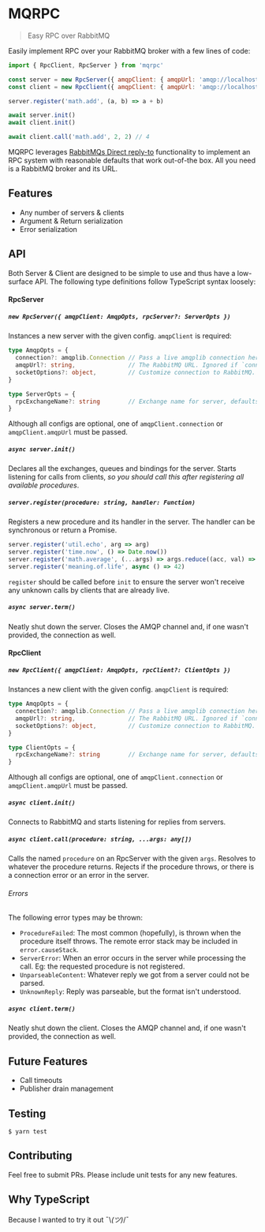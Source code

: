 # MQRPC

> Easy RPC over RabbitMQ

Easily implement RPC over your RabbitMQ broker with a few lines of code:

```javascript
import { RpcClient, RpcServer } from 'mqrpc'

const server = new RpcServer({ amqpClient: { amqpUrl: 'amqp://localhost '} })
const client = new RpcClient({ amqpClient: { amqpUrl: 'amqp://localhost '} })

server.register('math.add', (a, b) => a + b)

await server.init()
await client.init()

await client.call('math.add', 2, 2) // 4
```

MQRPC leverages [RabbitMQs Direct reply-to](https://www.rabbitmq.com/direct-reply-to.html) functionality to implement an RPC system with reasonable defaults that work out-of-the box. All you need is a RabbitMQ broker and its URL.

## Features

* Any number of servers & clients
* Argument & Return serialization
* Error serialization

## API

Both Server & Client are designed to be simple to use and thus have a low-surface API. The following type definitions follow TypeScript syntax loosely:

#### RpcServer

##### `new RpcServer({ amqpClient: AmqpOpts, rpcServer?: ServerOpts })`

Instances a new server with the given config. `amqpClient` is required:

```typescript
type AmqpOpts = {
  connection?: amqplib.Connection // Pass a live amqplib connection here to re-use it.
  amqpUrl?: string,               // The RabbitMQ URL. Ignored if `connection` is provided.
  socketOptions?: object,         // Customize connection to RabbitMQ.
}

type ServerOpts = {
  rpcExchangeName?: string        // Exchange name for server, defaults to 'mqrpc'.
}
```

Although all configs are optional, one of `amqpClient.connection` or `amqpClient.amqpUrl` must be passed.

##### `async server.init()`

Declares all the exchanges, queues and bindings for the server. Starts listening for calls from clients, _so you should call this after registering all available procedures_.

##### `server.register(procedure: string, handler: Function)`

Registers a new procedure and its handler in the server. The handler can be synchronous or return a Promise.

```javascript
server.register('util.echo', arg => arg)
server.register('time.now', () => Date.now())
server.register('math.average', (...args) => args.reduce((acc, val) => acc + val) / args.length)
server.register('meaning.of.life', async () => 42)
```

`register` should be called before `init` to ensure the server won't receive any unknown calls by clients that are already live.

##### `async server.term()`

Neatly shut down the server. Closes the AMQP channel and, if one wasn't provided, the connection as well.

#### RpcClient

##### `new RpcClient({ amqpClient: AmqpOpts, rpcClient?: ClientOpts })`

Instances a new client with the given config. `amqpClient` is required:

```typescript
type AmqpOpts = {
  connection?: amqplib.Connection // Pass a live amqplib connection here to re-use it.
  amqpUrl?: string,               // The RabbitMQ URL. Ignored if `connection` is provided.
  socketOptions?: object,         // Customize connection to RabbitMQ.
}

type ClientOpts = {
  rpcExchangeName?: string        // Exchange name for server, defaults to 'mqrpc'.
}
```

Although all configs are optional, one of `amqpClient.connection` or `amqpClient.amqpUrl` must be passed.

##### `async client.init()`

Connects to RabbitMQ and starts listening for replies from servers.

##### `async client.call(procedure: string, ...args: any[])`

Calls the named `procedure` on an RpcServer with the given `args`. Resolves to whatever the procedure returns. Rejects if the procedure throws, or there is a connection error or an error in the server.

###### Errors

The following error types may be thrown:

* `ProcedureFailed`: The most common (hopefully), is thrown when the procedure itself throws. The remote error stack may be included in `error.causeStack`.
* `ServerError`: When an error occurs in the server while processing the call. Eg: the requested procedure is not registered.
* `UnparseableContent`: Whatever reply we got from a server could not be parsed.
* `UnknownReply`: Reply was parseable, but the format isn't understood.

##### `async client.term()`

Neatly shut down the client. Closes the AMQP channel and, if one wasn't provided, the connection as well.

## Future Features

* Call timeouts
* Publisher drain management

## Testing

`$ yarn test`

## Contributing

Feel free to submit PRs. Please include unit tests for any new features.

## Why TypeScript

Because I wanted to try it out ¯\\_(ツ)_/¯
